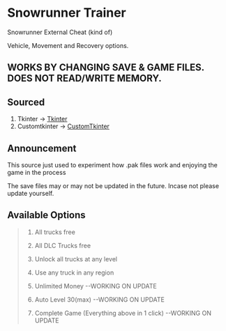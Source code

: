 # Snowrunner Trainer
Snowrunner External Cheat (kind of)

Vehicle, Movement and Recovery options.

## WORKS BY CHANGING SAVE & GAME FILES. DOES NOT READ/WRITE MEMORY.

## Sourced
1. Tkinter -> [Tkinter](https://docs.python.org/3/library/tkinter.html) 
2. Customtkinter -> [CustomTkinter](https://github.com/TomSchimansky/CustomTkinter) 

## Announcement

This source just used to experiment how .pak files work and enjoying the game in the process

The save files may or may not be updated in the future. Incase not please update yourself.

## Available Options

> 1. All trucks free
>
> 2. All DLC Trucks free
>
> 3. Unlock all trucks at any level
>
> 4. Use any truck in any region
>
> 5. Unlimited Money --WORKING ON UPDATE
>
> 6. Auto Level 30(max) --WORKING ON UPDATE
>
> 7. Complete Game (Everything above in 1 click) --WORKING ON UPDATE
